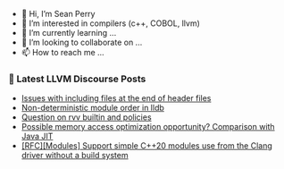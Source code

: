 - 👋 Hi, I’m Sean Perry
- 👀 I’m interested in compilers (c++, COBOL, llvm)
- 🌱 I’m currently learning ...
- 💞️ I’m looking to collaborate on ...
- 📫 How to reach me ...

<!---
s66perry/s66perry is a ✨ special ✨ repository because its `README.md` (this file) appears on your GitHub profile.
You can click the Preview link to take a look at your changes.
--->
### 📕 Latest LLVM Discourse Posts

<!-- DISCOURSE-LLVM:START -->
- [Issues with including files at the end of header files](https://discourse.llvm.org/t/issues-with-including-files-at-the-end-of-header-files/86517#post_1)
- [Non-deterministic module order in lldb](https://discourse.llvm.org/t/non-deterministic-module-order-in-lldb/86446#post_15)
- [Question on rvv builtin and policies](https://discourse.llvm.org/t/question-on-rvv-builtin-and-policies/86463#post_10)
- [Possible memory access optimization opportunity? Comparison with Java JIT](https://discourse.llvm.org/t/possible-memory-access-optimization-opportunity-comparison-with-java-jit/86515#post_1)
- [[RFC][Modules] Support simple C++20 modules use from the Clang driver without a build system](https://discourse.llvm.org/t/rfc-modules-support-simple-c-20-modules-use-from-the-clang-driver-without-a-build-system/86456#post_7)
<!-- DISCOURSE-LLVM:END -->
